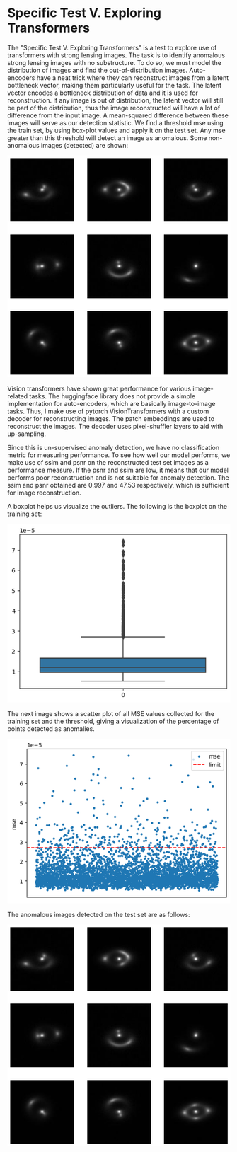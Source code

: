 # Specific Test V. Exploring Transformers

The "Specific Test V. Exploring Transformers" is a test to explore use of transformers with strong lensing images. The task is to identify anomalous strong lensing images with no substructure. To do so, we must model the distribution of images and find the out-of-distribution images. Auto-encoders have a neat trick where they can reconstruct images from a latent bottleneck vector, making them particularly useful for the task. The latent vector encodes a bottleneck distribution of data and it is used for reconstruction. If any image is out of distribution, the latent vector will still be part of the distribution, thus the image reconstructed will have a lot of difference from the input image. A mean-squared difference between these images will serve as our detection statistic. We find a threshold mse using the train set, by using box-plot values and apply it on the test set. Any mse greater than this threshold will detect an image as anomalous. Some non-anomalous images (detected) are shown:

![non-anomalous](assets/non_anomaly.png)

Vision transformers have shown great performance for various image-related tasks. The huggingface library does not provide a simple implementation for auto-encoders, which are basically image-to-image tasks. Thus, I make use of pytorch VisionTransformers with a custom decoder for reconstructing images. The patch embeddings are used to reconstruct the images. The decoder uses pixel-shuffler layers to aid with up-sampling. 

Since this is un-supervised anomaly detection, we have no classification metric for measuring performance. To see how well our model performs, we make use of ssim and psnr on the reconstructed test set images as a performance measure. If the psnr and ssim are low, it means that our model performs poor reconstruction and is not suitable for anomaly detection. The ssim and psnr obtained are 0.997 and 47.53 respectively, which is sufficient for image reconstruction. 

A boxplot helps us visualize the outliers. The following is the boxplot on the training set:

![boxplot](assets/boxplot.png)

The next image shows a scatter plot of all MSE values collected for the training set and the threshold, giving a visualization of the percentage of points detected as anomalies.

![mse](assets/mse_thresh.png)

The anomalous images detected on the test set are as follows:

![anomaly](assets/non_anomaly.png)
